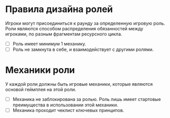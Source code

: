 # Правила дизайна ролей
Игроки могут присоединиться к раунду за определенную игровую роль. Роли являются способом распределения обязанностей между игроками, по разным фрагментам ресурсного цикла.

- [ ] Роль имеет минимум 1 механику.
- [ ] Роль не замкнута в себе, и взаимодействует с другими ролями.

# Механики роли
У каждой роли должны быть игровые механики, которые являются основой геймплея на этой роли.
- [ ] Механика не заблокирована за ролью. Роль лишь имеет стартовые преимущества в использовании этой механики.
- [ ] Механика проходит чеклист ключевых принципов.